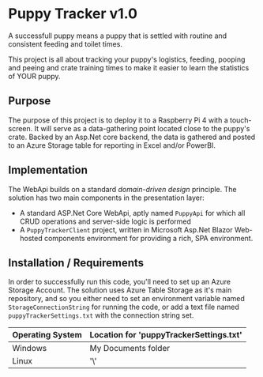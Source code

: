 # Puppy Tracker v1.0
A successfull puppy means a puppy that is settled with routine and consistent feeding and toilet times. 

This project is all about tracking your puppy's logistics, feeding, pooping and peeing and crate training times to make it easier to learn the statistics of YOUR puppy. 

## Purpose
The purpose of this project is to deploy it to a Raspberry Pi 4 with a touch-screen. 
It will serve as a data-gathering point located close to the puppy's crate. Backed by an Asp.Net core backend, the data is gathered and posted to an Azure Storage table for reporting in Excel and/or PowerBI. 

## Implementation
The WebApi builds on a standard *domain-driven design* principle.
The solution has two main components in the presentation layer: 

- A standard ASP.Net Core WebApi, aptly named `PuppyApi` for which all CRUD operations and server-side logic is performed
- A `PuppyTrackerClient` project, written in Microsoft Asp.Net Blazor Web-hosted components environment for providing a rich, SPA environment. 

## Installation / Requirements
In order to successfully run this code, you'll need to set up an Azure Storage Account. The solution uses Azure Table Storage as it's main repository, 
and so you either need to set an environment variable named `StorageConnectionString` for running the code, or add a text file named `puppyTrackerSettings.txt` with the connection string
set. 

| Operating System | Location for 'puppyTrackerSettings.txt' | 
| ---------------- | --------------------------------------- |
| Windows          | My Documents folder                     |
| Linux            | '\\'                                     |







